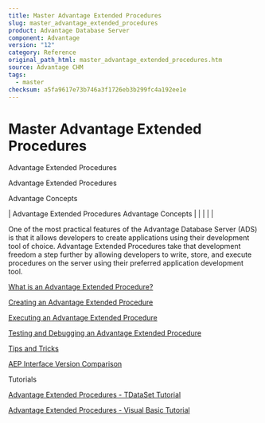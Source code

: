 ```yaml
---
title: Master Advantage Extended Procedures
slug: master_advantage_extended_procedures
product: Advantage Database Server
component: Advantage
version: "12"
category: Reference
original_path_html: master_advantage_extended_procedures.htm
source: Advantage CHM
tags:
  - master
checksum: a5fa9617e73b746a3f1726eb3b299fc4a192ee1e
---
```


# Master Advantage Extended Procedures

Advantage Extended Procedures

Advantage Extended Procedures

Advantage Concepts

| Advantage Extended Procedures  Advantage Concepts |  |  |  |  |

One of the most practical features of the Advantage Database Server (ADS) is that it allows developers to create applications using their development tool of choice. Advantage Extended Procedures take that development freedom a step further by allowing developers to write, store, and execute procedures on the server using their preferred application development tool.

[What is an Advantage Extended Procedure?](master_what_is_an_advantage_extended_procedure_.md)

[Creating an Advantage Extended Procedure](master_creating_an_advantage_extended_procedure.md)

[Executing an Advantage Extended Procedure](master_executing_an_advantage_extended_procedure.md)

[Testing and Debugging an Advantage Extended Procedure](master_testing_and_debugging_an_advantage_extended_procedure.md)

[Tips and Tricks](master_tips_and_tricks_advantage_extended_procedures.md)

[AEP Interface Version Comparison](master_aep_interface_version_comparison.md)

Tutorials

[Advantage Extended Procedures - TDataSet Tutorial](master_advantage_extended_procedures_tdataset_tutorial.md)

[Advantage Extended Procedures - Visual Basic Tutorial](master_advantage_extended_procedures_visual_basic_tutorial.md)
